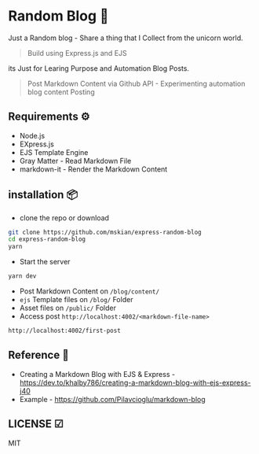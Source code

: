 # Random Blog 🦄

Just a Random blog - Share a thing that I Collect from the unicorn world.  

> Build using Express.js and EJS

its Just for Learing Purpose and Automation Blog Posts.  

> Post Markdown Content via Github API - Experimenting automation blog content Posting  

## Requirements ⚙

- Node.js
- EXpress.js
- EJS Template Engine
- Gray Matter - Read Markdown File
- markdown-it - Render the Markdown Content

## installation 📦

- clone the repo or download

```sh
git clone https://github.com/mskian/express-random-blog
cd express-random-blog
yarn
```

- Start the server

```sh
yarn dev
```

- Post Markdown Content on `/blog/content/`
- `ejs` Template files on `/blog/` Folder
- Asset files on `/public/` Folder
- Access post `http://localhost:4002/<markdown-file-name>`

```sh
http://localhost:4002/first-post
```

## Reference 📑

- Creating a Markdown Blog with EJS & Express - <https://dev.to/khalby786/creating-a-markdown-blog-with-ejs-express-j40>
- Example - <https://github.com/Pilavcioglu/markdown-blog>

## LICENSE ☑

MIT
